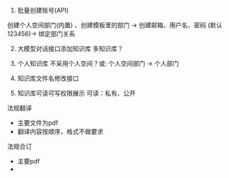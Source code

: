 


1.  批量创建账号(API)


创建个人空间部门(内置) 、创建模板里的部门 -> 创建邮箱、用户名、密码 (默认123456)-> 绑定部门关系 

2. 大模型对话接口添加知识库
多知识库？

3. 个人知识库
不采用个人空间？或: 个人空间部门 -> 个人部门


4.  知识库文件名修改接口

5. 知识库可读可写权限展示
 可读：私有、公开
 


法规翻译
- 主要文件为pdf
- 翻译内容按顺序，格式不做要求

法规合订
- 主要pdf
- 